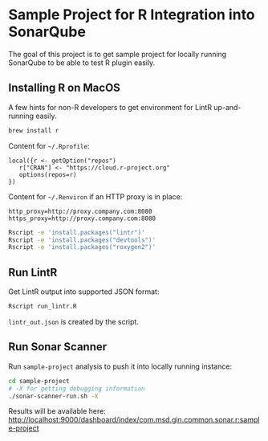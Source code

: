 Sample Project for R Integration into SonarQube
===============================================
The goal of this project is to get sample project for locally running SonarQube to be able to test R plugin easily.

Installing R on MacOS
---------------------
A few hints for non-R developers to get environment for LintR up-and-running easily.

```bash
brew install r
```

Content for `~/.Rprofile`:
```
local({r <- getOption("repos")
   r["CRAN"] <- "https://cloud.r-project.org"
   options(repos=r)
})
```

Content for `~/.Renviron` if an HTTP proxy is in place:
```
http_proxy=http://proxy.company.com:8080
https_proxy=http://proxy.company.com:8080
```

```bash
Rscript -e 'install.packages("lintr")'
Rscript -e 'install.packages("devtools")'
Rscript -e 'install.packages("roxygen2")'
```

Run LintR
---------
Get LintR output into supported JSON format:
```bash
Rscript run_lintr.R
```

`lintr_out.json` is created by the script.

Run Sonar Scanner
-----------------
Run `sample-project` analysis to push it into locally running instance:
```bash
cd sample-project
# -X for getting debugging information
./sonar-scanner-run.sh -X
```

Results will be available here:
[http://localhost:9000/dashboard/index/com.msd.gin.common.sonar.r:sample-project](http://localhost:9000/dashboard/index/com.msd.gin.common.sonar.r:sample-project)
